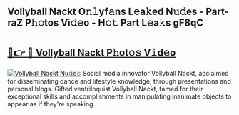 ## Vollyball Nackt O𝚗𝚕yf𝚊ns L𝚎a𝚔ed N𝚞𝚍es - Part-raZ P𝚑𝚘tos Vi𝚍𝚎o - H𝚘𝚝 Part L𝚎a𝚔s gF8qC

# <h2><a href="http://kf7lb2.oniu.top/?m=Vollyball+Nackt">🔗👉 🔴 Vollyball Nackt P𝚑ot𝚘𝚜 V𝚒d𝚎o</a></h2>

[![Vollyball Nackt Nu𝚍e𝚜](https://i.imgur.com/0qMVB7G.gif)](http://kf7lb2.oniu.top/?m=Vollyball+Nackt)
Social media innovator Vollyball Nackt, acclaimed for disseminating dance and lifestyle knowledge, through presentations and personal blogs. Gifted ventriloquist Vollyball Nackt, famed for their exceptional skills and accomplishments in manipulating inanimate objects to appear as if they're speaking.  

